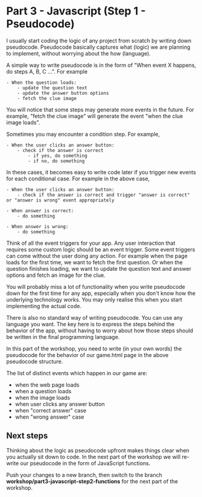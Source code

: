 # Part 3 - Javascript (Step 1 - Pseudocode)

I usually start coding the logic of any project from scratch by writing down pseudocode. Pseudocode basically captures what (logic) we are planning to implement, without worrying about the how (language).

A simple way to write pseudocode is in the form of "When event X happens, do steps A, B, C ...". For example

```
- When the question loads:
    - update the question text
    - update the answer button options
    - fetch the clue image
```

You will notice that some steps may generate more events in the future. For example, "fetch the clue image" will generate the event "when the clue image loads".

Sometimes you may encounter a condition step. For example,

```
- When the user clicks an answer button:
    - check if the answer is correct
        - if yes, do something
        - if no, do something
```

In these cases, it becomes easy to write code later if you trigger new events for each conditional case. For example in the above case,

```
- When the user clicks an answer button:
    - check if the answer is correct and trigger "answer is correct" or "answer is wrong" event appropriately

- When answer is correct:
    - do something
    
- When answer is wrong:
    - do something
```

Think of all the event triggers for your app. Any user interaction that requires some custom logic should be an event trigger. Some event triggers can come without the user doing any action. For example when the page loads for the first time, we want to fetch the first question. Or when the question finishes loading, we want to update the question text and answer options and fetch an image for the clue.

You will probably miss a lot of functionality when you write pseudocode down for the first time for any app, especially when you don't know how the underlying technology works. You may only realise this when you start implementing the actual code.

There is also no standard way of writing pseudocode. You can use any language you want. The key here is to express the steps behind the behavior of the app, without having to worry about how those steps should be written in the final programming language.

In this part of the workshop, you need to write (in your own words) the pseudocode for the behavior of our game.html page in the above pseudocode structure.

The list of distinct events which happen in our game are:
- when the web page loads
- when a question loads
- when the image loads
- when user clicks any answer button
- when "correct answer" case
- when "wrong answer" case

## Next steps

Thinking about the logic as pseudocode upfront makes things clear when you actually sit down to code. In the next part of the workshop we will re-write our pseudocode in the form of JavaScript functions.

Push your changes to a new branch, then switch to the branch **workshop/part3-javascript-step2-functions** for the next part of the workshop.
